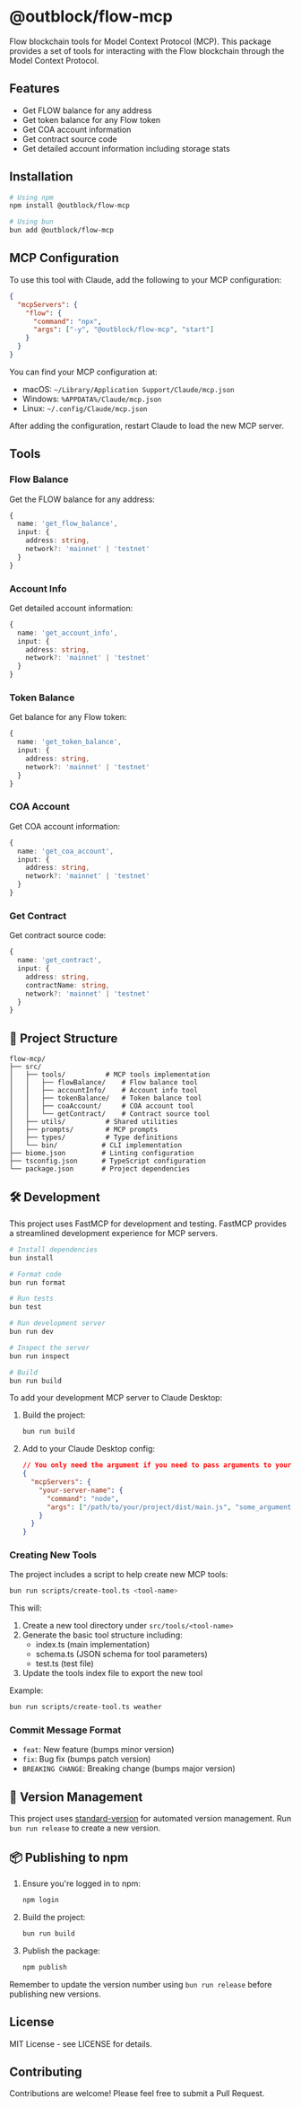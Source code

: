 # @outblock/flow-mcp

Flow blockchain tools for Model Context Protocol (MCP). This package provides a set of tools for interacting with the Flow blockchain through the Model Context Protocol.

## Features

- Get FLOW balance for any address
- Get token balance for any Flow token
- Get COA account information
- Get contract source code
- Get detailed account information including storage stats

## Installation

```bash
# Using npm
npm install @outblock/flow-mcp

# Using bun
bun add @outblock/flow-mcp
```

## MCP Configuration

To use this tool with Claude, add the following to your MCP configuration:

```json
{
  "mcpServers": {
    "flow": {
      "command": "npx",
      "args": ["-y", "@outblock/flow-mcp", "start"]
    }
  }
}
```

You can find your MCP configuration at:

- macOS: `~/Library/Application Support/Claude/mcp.json`
- Windows: `%APPDATA%/Claude/mcp.json`
- Linux: `~/.config/Claude/mcp.json`

After adding the configuration, restart Claude to load the new MCP server.

## Tools

### Flow Balance

Get the FLOW balance for any address:

```ts
{
  name: 'get_flow_balance',
  input: {
    address: string,
    network?: 'mainnet' | 'testnet'
  }
}
```

### Account Info

Get detailed account information:

```ts
{
  name: 'get_account_info',
  input: {
    address: string,
    network?: 'mainnet' | 'testnet'
  }
}
```

### Token Balance

Get balance for any Flow token:

```ts
{
  name: 'get_token_balance',
  input: {
    address: string,
    network?: 'mainnet' | 'testnet'
  }
}
```

### COA Account

Get COA account information:

```ts
{
  name: 'get_coa_account',
  input: {
    address: string,
    network?: 'mainnet' | 'testnet'
  }
}
```

### Get Contract

Get contract source code:

```ts
{
  name: 'get_contract',
  input: {
    address: string,
    contractName: string,
    network?: 'mainnet' | 'testnet'
  }
}
```

## 📂 Project Structure

```text
flow-mcp/
├── src/
│   ├── tools/          # MCP tools implementation
│   │   ├── flowBalance/    # Flow balance tool
│   │   ├── accountInfo/    # Account info tool
│   │   ├── tokenBalance/   # Token balance tool
│   │   ├── coaAccount/     # COA account tool
│   │   └── getContract/    # Contract source tool
│   ├── utils/          # Shared utilities
│   ├── prompts/        # MCP prompts
│   ├── types/          # Type definitions
│   └── bin/           # CLI implementation
├── biome.json         # Linting configuration
├── tsconfig.json      # TypeScript configuration
└── package.json       # Project dependencies
```

## 🛠️ Development

This project uses FastMCP for development and testing. FastMCP provides a streamlined development experience for MCP servers.

```bash
# Install dependencies
bun install

# Format code
bun run format

# Run tests
bun test

# Run development server
bun run dev

# Inspect the server
bun run inspect

# Build
bun run build
```

To add your development MCP server to Claude Desktop:

1. Build the project:

   ```bash
   bun run build
   ```

2. Add to your Claude Desktop config:

   ```json
   // You only need the argument if you need to pass arguments to your server
   {
     "mcpServers": {
       "your-server-name": {
         "command": "node",
         "args": ["/path/to/your/project/dist/main.js", "some_argument"]
       }
     }
   }
   ```

### Creating New Tools

The project includes a script to help create new MCP tools:

```bash
bun run scripts/create-tool.ts <tool-name>
```

This will:

1. Create a new tool directory under `src/tools/<tool-name>`
2. Generate the basic tool structure including:
   - index.ts (main implementation)
   - schema.ts (JSON schema for tool parameters)
   - test.ts (test file)
3. Update the tools index file to export the new tool

Example:

```bash
bun run scripts/create-tool.ts weather
```

### Commit Message Format

- `feat`: New feature (bumps minor version)
- `fix`: Bug fix (bumps patch version)
- `BREAKING CHANGE`: Breaking change (bumps major version)

## 📜 Version Management

This project uses [standard-version](https://github.com/conventional-changelog/standard-version) for automated version management. Run `bun run release` to create a new version.

## 📦 Publishing to npm

1. Ensure you're logged in to npm:

   ```bash
   npm login
   ```

2. Build the project:

   ```bash
   bun run build
   ```

3. Publish the package:

   ```bash
   npm publish
   ```

Remember to update the version number using `bun run release` before publishing new versions.

## License

MIT License - see LICENSE for details.

## Contributing

Contributions are welcome! Please feel free to submit a Pull Request.
